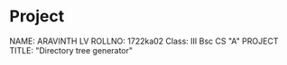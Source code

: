 # Project
NAME:   ARAVINTH LV
ROLLNO: 1722ka02
Class:  III Bsc CS "A"
PROJECT TITLE: "Directory tree generator"
